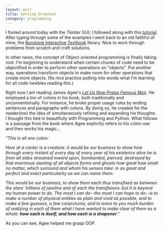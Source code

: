 ```yaml
--- 
layout: post
title: Getting Oriented 
category: programming
---
```


I fooled around today with the Tkinter GUI; I followed along with this [tutorial](http://zetcode.com/gui/tkinter/). After typing through some of the examples I went back to an old faithful of mine, the [Runstone Interactive Textbook](http://interactivepython.org/runestone/static/pip/Assignments/week3.html#problem-set) library. Nice to work through problems from scratch and craft solutions.

In other news, the concept of Object-oriented programming is finally taking root. I'm beginning to understand when certain chunks of code need to be objectified in order to perform other operations on "objects". Put another way, operations transform objects to make room for other operations that create more objects. (Its nice practice putting into words what I'm learning for all code newbies reading this.)

Right now I am reading James Agee's *[Let Us Now Praise Famous Men](https://www.goodreads.com/book/show/243360.Let_Us_Now_Praise_Famous_Men)*. He employed a ton of colons in his book, both traditionally and unconventionally. For instance, he broke proper  usage rules by ending sentences and paragraphs with colons. By doing so, he created for the reader(*me*) the idea of simultaneously refining and expanding his thoughts. I thought this tied in beautifully with Programming and Python. What follows is a passage from the book where Agee explicitly refers to his colon use and then works his magic...


*"This is all one colon:*

*Here at a center is a creature: it would be our business to show how through every instant of every day of every year of his existence alive he is from all sides streamed inward upon, bombarded, pierced, destroyed by that enormous sleeting of all objects forms and ghosts how great how small no matter, which surround and whom his senses take: in as great and perfect and exact particularity as we can name them:*

*This would be our business, to show them each thus transfixed as between the stars' trillions of javelins and of each the transfixions: but it is beyond my human power to do. The most I can do--the most I can hope to do--is to make a number of physical entities as plain and vivid as possible, and to make a few guesses, a few conjectures; and to leave to you much burden of realizing in each of them what I have wanted to make clear of them as a whole: **how each is itself; and how each is a shapener**."*

As you can see, Agee helped me grasp OOP.
